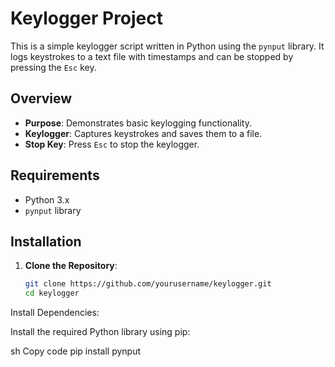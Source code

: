 # Keylogger Project

This is a simple keylogger script written in Python using the `pynput` library. It logs keystrokes to a text file with timestamps and can be stopped by pressing the `Esc` key.

## Overview

- **Purpose**: Demonstrates basic keylogging functionality.
- **Keylogger**: Captures keystrokes and saves them to a file.
- **Stop Key**: Press `Esc` to stop the keylogger.

## Requirements

- Python 3.x
- `pynput` library

## Installation

1. **Clone the Repository**:

   ```sh
   git clone https://github.com/yourusername/keylogger.git
   cd keylogger
Install Dependencies:

Install the required Python library using pip:

sh
Copy code
pip install pynput
